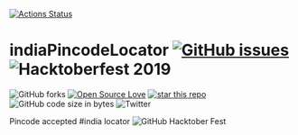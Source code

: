 [![Actions Status](https://github.com/bhumijgupta/indiaPincodeLocator/workflows/on-push/badge.svg)](https://github.com/bhumijgupta/indiaPincodeLocator/actions)

# indiaPincodeLocator [![GitHub issues](https://img.shields.io/github/issues/bhumijgupta/indiaPincodeLocator?style=for-the-badge)](https://github.com/bhumijgupta/indiaPincodeLocator/issues) ![Hacktoberfest 2019](https://img.shields.io/badge/hacktoberfest-2019-blueviolet)

![GitHub forks](https://img.shields.io/github/forks/bhumijgupta/indiaPincodeLocator?color=1&style=flat-square)
[![Open Source Love](https://badges.frapsoft.com/os/mit/mit.svg?v=102)](https://github.com/ellerbrock/open-source-badge/)
[![star this repo](http://githubbadges.com/star.svg?user=boennemann&repo=badges&style=flat)](https://github.com/boennemann/badges)
![GitHub code size in bytes](https://img.shields.io/github/languages/code-size/bhumijgupta/indiaPincodeLocator)
![Twitter](https://img.shields.io/twitter/url?url=https%3A%2F%2Fgithub.com%2Fbhumijgupta%2FindiaPincodeLocator)



Pincode accepted
#india locator
![GitHub Hacktober Fest](https://img.shields.io/badge/Hacktober%20Fest%202019-wpalacioshack-green)
